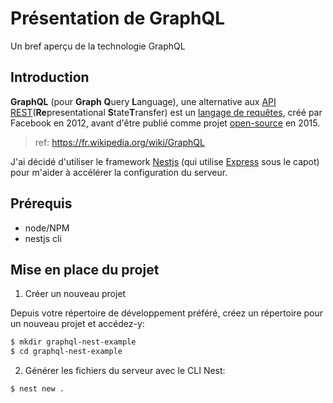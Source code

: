 # Présentation de GraphQL
Un bref aperçu de la technologie GraphQL

## Introduction
**GraphQL** (pour **Graph** **Q**uery **L**anguage), une alternative aux [API REST](https://fr.wikipedia.org/wiki/Representational_state_transfer)(**Re**presentational **S**tate**T**ransfer) est un [langage de requêtes](https://fr.wikipedia.org/wiki/Langage_de_requête), créé par Facebook en 2012, avant d'être publié comme projet [open-source](https://fr.wikipedia.org/wiki/Open_source) en 2015.
> ref: https://fr.wikipedia.org/wiki/GraphQL

J'ai décidé d'utiliser le framework [Nestjs](https://docs.nestjs.com) (qui utilise [Express](https://expressjs.com/) sous le capot) pour m'aider à accélérer la configuration du serveur.

## Prérequis

- node/NPM
- nestjs cli

## Mise en place du projet

1. Créer un nouveau projet

Depuis votre répertoire de développement préféré, créez un répertoire pour un nouveau projet et accédez-y:
```bash
$ mkdir graphql-nest-example
$ cd graphql-nest-example
```

2. Générer les fichiers du serveur avec le CLI Nest:

```bash
$ nest new .
```
